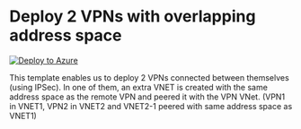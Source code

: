 # Deploy 2 VPNs with overlapping address space


[![Deploy to Azure](https://aka.ms/deploytoazurebutton)](https://portal.azure.com/#create/Microsoft.Template/uri/https%3A%2F%2Fraw.githubusercontent.com%2Fmehul-birari%2Fsample-arm-templates%2Fmaster%2Fwindows-vm-hybrid-worker-group%2Fazuredeploy.json)  

This template enables us to deploy 2 VPNs connected between themselves (using IPSec). In one of them, an extra VNET is created with the same address space as the remote VPN and peered it with the VPN VNet.
(VPN1 in VNET1, VPN2 in VNET2 and VNET2-1 peered with same address space as VNET1) 

